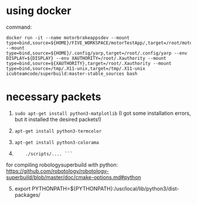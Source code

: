 # using docker 
command:

```
docker run -it --name motorbrakeappsdev --mount type=bind,source=${HOME}/FIVE_WORKSPACE/motorTestApp/,target=/root/motorTestApp --mount type=bind,source=${HOME}/.config/yarp,target=/root/.config/yarp --env DISPLAY=${DISPLAY} --env XAUTHORITY=/root/.Xauthority --mount type=bind,source=${XAUTHORITY},target=/root/.Xauthority --mount type=bind,source=/tmp/.X11-unix,target=/tmp/.X11-unix icubteamcode/superbuild:master-stable_sources bash 

```

# necessary packets
1. ```sudo apt-get install python3-matplotlib```
(I got some installation errors, but it installed the desired packets!)

2. ```apt-get install python3-termcolor```

3. ```apt-get install python3-colorama```

4. ``` chmod +x script
       ./scripts/.... ```

 for compiling robologysuperbuild with python: https://github.com/robotology/robotology-superbuild/blob/master/doc/cmake-options.md#python

5. export PYTHONPATH=${PYTHONPATH}:/usr/local/lib/python3/dist-packages/ 
